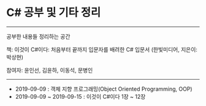 # C# 공부 및 기타 정리

***

공부한 내용들 정리하는 공간

책: 이것이 C#이다: 처음부터 끝까지 입문자를 배려한 C# 입문서 (한빛미디어, 지은이: 박상현)

참여자: 윤인선, 김윤하, 이동석, 문병인  

***

- 2019-09-09		  : 객체 지향 프로그래밍(Object Oriented Programming, OOP)
- 2019-09-09 ~ 2019-09-15 : 이것이 C#이다 1장 ~ 12장

